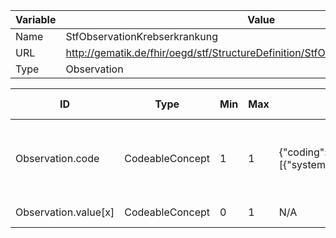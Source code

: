 | Variable | Value |
|----------|-------|
| Name     | StfObservationKrebserkrankung |
| URL      | http://gematik.de/fhir/oegd/stf/StructureDefinition/StfObservationKrebserkrankung |
| Type     | Observation |


| ID        | Type      | Min  | Max  | Pattern   | Fixed    | must-support| VS-Url      | Strength    | VS Concepts |
|-----------|-----------|------|------|-----------|----------|-------------|-------------|-------------|-------------|
| Observation.code | CodeableConcept | 1 | 1 | {"coding":[{"system":"http://snomed.info/sct","code":"108369006"}]} | N/A | false | http://gematik.de/fhir/oegd/stf/ValueSet/StfObservationCodes | required | Tumor, Nicht natürlicher Tod, Klassifikation der Todesursache |
| Observation.value[x] | CodeableConcept | 0 | 1 | N/A | N/A | false | http://gematik.de/fhir/oegd/stf/ValueSet/StfJaNeinUnbekanntVS | extensible | Unknown, Ja, Nein |
